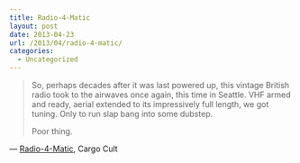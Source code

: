 ```yaml
---
title: Radio-4-Matic
layout: post
date: 2013-04-23
url: /2013/04/radio-4-matic/
categories:
  - Uncategorized
---
```

> So, perhaps decades after it was last powered up, this vintage British radio took to the airwaves once again, this time in Seattle. VHF armed and ready, aerial extended to its impressively full length, we got tuning. Only to run slap bang into some dubstep.
> 
> Poor thing. 

&mdash; [Radio-4-Matic][1], Cargo Cult

 [1]: https://hylobatidae.org/?action=articleinfo&id=53


